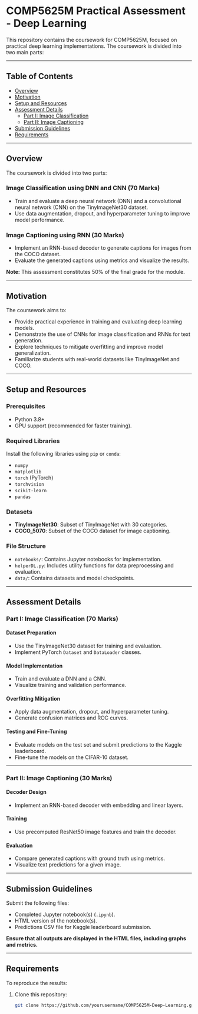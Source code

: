 # COMP5625M Practical Assessment - Deep Learning

This repository contains the coursework for COMP5625M, focused on practical deep learning implementations. The coursework is divided into two main parts:

---

## Table of Contents

- [Overview](#overview)
- [Motivation](#motivation)
- [Setup and Resources](#setup-and-resources)
- [Assessment Details](#assessment-details)
  - [Part I: Image Classification](#part-i-image-classification)
  - [Part II: Image Captioning](#part-ii-image-captioning)
- [Submission Guidelines](#submission-guidelines)
- [Requirements](#requirements)

---

## Overview

The coursework is divided into two parts:

### Image Classification using DNN and CNN (70 Marks)
- Train and evaluate a deep neural network (DNN) and a convolutional neural network (CNN) on the TinyImageNet30 dataset.
- Use data augmentation, dropout, and hyperparameter tuning to improve model performance.

### Image Captioning using RNN (30 Marks)
- Implement an RNN-based decoder to generate captions for images from the COCO dataset.
- Evaluate the generated captions using metrics and visualize the results.

**Note:** This assessment constitutes 50% of the final grade for the module.

---

## Motivation

The coursework aims to:
- Provide practical experience in training and evaluating deep learning models.
- Demonstrate the use of CNNs for image classification and RNNs for text generation.
- Explore techniques to mitigate overfitting and improve model generalization.
- Familiarize students with real-world datasets like TinyImageNet and COCO.

---

## Setup and Resources

### Prerequisites
- Python 3.8+
- GPU support (recommended for faster training).

### Required Libraries
Install the following libraries using `pip` or `conda`:
- `numpy`
- `matplotlib`
- `torch` (PyTorch)
- `torchvision`
- `scikit-learn`
- `pandas`

### Datasets
- **TinyImageNet30**: Subset of TinyImageNet with 30 categories.
- **COCO_5070**: Subset of the COCO dataset for image captioning.

### File Structure
- `notebooks/`: Contains Jupyter notebooks for implementation.
- `helperDL.py`: Includes utility functions for data preprocessing and evaluation.
- `data/`: Contains datasets and model checkpoints.

---

## Assessment Details

### Part I: Image Classification (70 Marks)
#### Dataset Preparation
- Use the TinyImageNet30 dataset for training and evaluation.
- Implement PyTorch `Dataset` and `DataLoader` classes.

#### Model Implementation
- Train and evaluate a DNN and a CNN.
- Visualize training and validation performance.

#### Overfitting Mitigation
- Apply data augmentation, dropout, and hyperparameter tuning.
- Generate confusion matrices and ROC curves.

#### Testing and Fine-Tuning
- Evaluate models on the test set and submit predictions to the Kaggle leaderboard.
- Fine-tune the models on the CIFAR-10 dataset.

---

### Part II: Image Captioning (30 Marks)
#### Decoder Design
- Implement an RNN-based decoder with embedding and linear layers.

#### Training
- Use precomputed ResNet50 image features and train the decoder.

#### Evaluation
- Compare generated captions with ground truth using metrics.
- Visualize text predictions for a given image.

---

## Submission Guidelines
Submit the following files:
- Completed Jupyter notebook(s) (`.ipynb`).
- HTML version of the notebook(s).
- Predictions CSV file for Kaggle leaderboard submission.

**Ensure that all outputs are displayed in the HTML files, including graphs and metrics.**

---

## Requirements

To reproduce the results:

1. Clone this repository:
   ```bash
   git clone https://github.com/yourusername/COMP5625M-Deep-Learning.git

